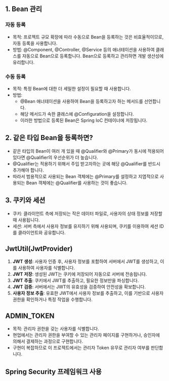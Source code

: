 ## 1. Bean 관리
### 자동 등록
- 목적: 프로젝트 규모 확장에 따라 수동으로 Bean을 등록하는 것은 비효율적이므로, 자동 등록을 사용합니다.
- 방법: @Component, @Controller, @Service 등의 애너테이션을 사용하여 클래스를 자동으로 Bean으로 등록합니다. Bean으로 등록하고 관리하면 개발 생산성에 유리합니다.
### 수동 등록
- 목적: 특정 Bean에 대한 더 세밀한 설정이 필요할 때 사용합니다.
- 방법:
  - @Bean 애너테이션을 사용하여 Bean을 등록하고자 하는 메서드를 선언합니다.
  - 해당 메서드가 속한 클래스에 @Configuration을 설정합니다.
  - 이러한 방법으로 등록된 Bean은 Spring IoC 컨테이너에 저장됩니다.

## 2. 같은 타입 Bean을 등록하면?
- 같은 타입의 Bean이 여러 개 있을 때 @Qualifier와 @Primary가 동시에 적용되어있다면 @Qualifier의 우선순위가 더 높습니다.
- @Qualifier는 적용하기 위해서 주입 받고자하는 곳에 해당 @Qualifier를 반드시 추가해야 합니다.
- 따라서 범용적으로 사용되는 Bean 객체에는 @Primary를 설정하고 지엽적으로 사용되는 Bean 객체에는 @Qualifier를 사용하는 것이 좋습니다.

## 3. 쿠키와 세션
- 쿠키: 클라이언트 측에 저장되는 작은 데이터 파일로, 사용자의 상태 정보를 저장할 때 사용됩니다.
- 세션: 서버 측에서 사용자 정보를 유지하기 위해 사용되며, 쿠키를 이용하여 세션 ID를 클라이언트와 공유합니다.

## JwtUtil(JwtProvider)

1. **JWT 생성**: 사용자 인증 후, 사용자 정보를 포함하여 서버에서 JWT를 생성하고, 이를 사용하여 사용자를 식별합니다.
2. **JWT 저장**: 생성된 JWT는 쿠키에 저장되어 자동으로 서버에 전송됩니다.
3. **JWT 추출**: 쿠키에서 JWT를 추출하고, 필요한 정보만을 파싱합니다.
4. **JWT 검증**: 서버에서는 JWT의 유효성을 검증하여 안전성을 확보합니다.
5. **사용자 정보 추출**: 유효한 JWT에서 사용자 정보를 추출하고, 이를 기반으로 사용자 권한을 확인하거나 특정 작업을 수행합니다.

## ADMIN_TOKEN
- 목적: 관리자 권한을 갖는 사용자를 식별합니다.
- 현업에서는 관리자 권한을 부여할 수 있는 관리자 페이지를 구현하거나, 승인자에 의해서 결제하는 과정으로 구현합니다.
- 구현이 복잡하므로 이 프로젝트에서는 관리자 Token 유무로 관리자 여부를 판단합니다.

## Spring Security 프레임워크 사용